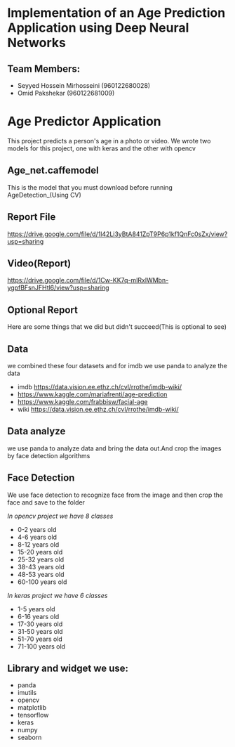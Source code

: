 # Implementation of an Age Prediction Application using Deep Neural Networks

## Team Members:
- Seyyed Hossein Mirhosseini (960122680028)
- Omid Pakshekar (960122681009)

# Age Predictor Application 
This project predicts a person's age in a photo or video.
We wrote two models for this project, one with keras and the other with opencv

## Age_net.caffemodel
  This is the model that you must download before running AgeDetection_(Using CV) 
  
## Report File
  https://drive.google.com/file/d/1l42Li3yBtA841ZpT9P6p1kf1QnFc0sZx/view?usp=sharing

## Video(Report)
  https://drive.google.com/file/d/1Cw-KK7q-mIRxlWMbn-ygpfBFsnJFHtl6/view?usp=sharing
  
## Optional Report
  Here are some things that we did but didn't succeed(This is optional to see)
  
## Data
we combined these four datasets and for imdb we use panda to analyze the data
- imdb https://data.vision.ee.ethz.ch/cvl/rrothe/imdb-wiki/
- https://www.kaggle.com/mariafrenti/age-prediction
- https://www.kaggle.com/frabbisw/facial-age
- wiki https://data.vision.ee.ethz.ch/cvl/rrothe/imdb-wiki/

## Data analyze
we use panda to analyze data and bring the data out.And crop the images by face detection algorithms 

## Face Detection
We use face detection to recognize face from the image and then crop the face and save to the folder 

*In opencv project we have 8 classes*
- 0-2 years old
- 4-6 years old
- 8-12 years old
- 15-20 years old
- 25-32 years old
- 38-43 years old
- 48-53 years old
- 60-100 years old

*In keras project we have 6 classes*
- 1-5 years old
- 6-16 years old
- 17-30 years old
- 31-50 years old
- 51-70 years old
- 71-100 years old

## Library and widget we use: 
- panda
- imutils
- opencv
- matplotlib
- tensorflow
- keras
- numpy
- seaborn
